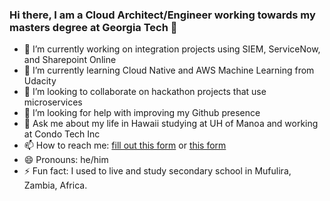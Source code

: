 ### Hi there, I am a Cloud Architect/Engineer working towards my masters degree at Georgia Tech 👋

<!--
**chromilo/chromilo** is a ✨ _special_ ✨ repository because its `README.md` (this file) appears on your GitHub profile.
-->

- 🔭 I’m currently working on integration projects using SIEM, ServiceNow, and Sharepoint Online
- 🌱 I’m currently learning Cloud Native and AWS Machine Learning from Udacity
- 👯 I’m looking to collaborate on hackathon projects that use microservices 
- 🤔 I’m looking for help with improving my Github presence
- 💬 Ask me about my life in Hawaii studying at UH of Manoa and working at Condo Tech Inc
- 📫 How to reach me: [fill out this form](https://www.aminsolutions.com/p/contact-us.html) or [this form](https://www.chromiloamin.com/p/contact-us.html)
- 😄 Pronouns: he/him
- ⚡ Fun fact: I used to live and study secondary school in Mufulira, Zambia, Africa.

